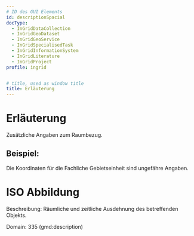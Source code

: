 ```yaml
---
# ID des GUI Elements
id: descriptionSpacial
docType:
  - InGridDataCollection
  - InGridGeoDataset
  - InGridGeoService
  - InGridSpecialisedTask
  - InGridInformationSystem
  - InGridLiterature
  - InGridProject
profile: ingrid


# title, used as window title
title: Erläuterung
---
```


# Erläuterung

Zusätzliche Angaben zum Raumbezug.

## Beispiel:

Die Koordinaten für die Fachliche Gebietseinheit sind ungefähre Angaben.


# ISO Abbildung

Beschreibung: Räumliche und zeitliche Ausdehnung des betreffenden Objekts.

Domain: 335 (gmd:description)
